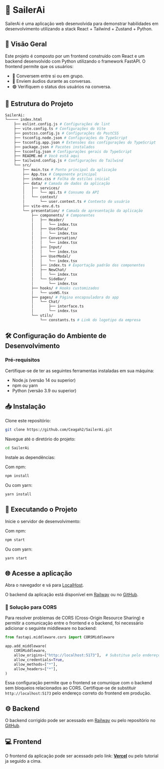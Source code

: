 # 🚀 SailerAi

SailerAi é uma aplicação web desenvolvida para demonstrar habilidades em desenvolvimento utilizando a stack React + Tailwind + Zustand + Python.

## 🌟 Visão Geral

Este projeto é composto por um frontend construído com React e um backend desenvolvido com Python utilizando o framework FastAPI. O frontend permite que os usuários:

- 💬 Conversem entre si ou em grupo.
- 🎤 Enviem áudios durante as conversas.
- 🟢 Verifiquem o status dos usuários na conversa.

## 📂 Estrutura do Projeto

```bash
SailerAi:
└───── index.html
    ├── eslint.config.js # Configurações de lint
    ├── vite.config.ts # Configurações do Vite
    ├── postcss.config.js # Configurações do PostCSS
    ├── tsconfig.node.json # Configurações do TypeScript
    ├── tsconfig.app.json # Extensões das configurações do TypeScript
    ├── package.json # Pacotes instalados
    ├── tsconfig.json # Configurações gerais do TypeScript
    ├── README.md # Você está aqui
    ├── tailwind.config.js # Configurações do Tailwind
    └── src/
        ├── main.tsx # Ponto principal da aplicação
        ├── App.tsx # Componente principal
        ├── index.css # Folha de estilos inicial
        ├── data/ # Camada de dados da aplicação
        │   ├── services/ 
        │   │   └── api.ts # Consumo da API
        │   └── context/
        │       └── user.context.ts # Contexto do usuário
        ├── vite-env.d.ts
        └── presentation/ # Camada de apresentação da aplicação
            ├── components/ # Componentes
            │   ├── Header/
            │   │   └── index.tsx
            │   ├── UserData/
            │   │   └── index.tsx
            │   ├── Conversation/
            │   │   └── index.tsx
            │   ├── Input/
            │   │   └── index.tsx
            │   ├── UserModal/
            │   │   └── index.tsx
            │   ├── index.ts # Exportação padrão dos componentes
            │   ├── NewChat/
            │   │   └── index.tsx
            │   └── SideBar/
            │       └── index.tsx
            ├── hooks/ # Hooks customizados
            │   └── useWS.tsx
            ├── pages/ # Página encapsuladora do app
            │   └── Chat/
            │       ├── interface.ts
            │       └── index.tsx
            └── utils/ 
                └── constants.ts # Link do logotipo da empresa

```

## 🛠️ Configuração do Ambiente de Desenvolvimento

### Pré-requisitos

Certifique-se de ter as seguintes ferramentas instaladas em sua máquina:

- Node.js (versão 14 ou superior)
- npm ou yarn
- Python (versão 3.9 ou superior)

## 📥 Instalação

Clone este repositório:

```bash
git clone https://github.com/Ceagah2/SailerAi.git
```

Navegue até o diretório do projeto:

```bash
cd SailerAi
```

Instale as dependências:

Com npm:

```bash
npm install
```

Ou com yarn:

```bash
yarn install
```

## 🚀 Executando o Projeto

Inicie o servidor de desenvolvimento:

Com npm:

```bash
npm start
```

Ou com yarn:

```bash
yarn start
```

## 🌐 Acesse a aplicação

Abra o navegador e vá para [LocalHost](http://localhost:5173).

O backend da aplicação está disponível em [Railway](https://sailer-ai-server-production.up.railway.app/docs) ou no [GitHub](https://github.com/Ceagah2/sailer-ai-server).

### 🔧 Solução para CORS

Para resolver problemas de CORS (Cross-Origin Resource Sharing) e permitir a comunicação entre o frontend e o backend, foi necessário adicionar o seguinte middleware no backend:

```python
from fastapi.middleware.cors import CORSMiddleware

app.add_middleware(
    CORSMiddleware,
    allow_origins=["http://localhost:5173"],  # Substitua pelo endereço do frontend em produção
    allow_credentials=True,
    allow_methods=["*"],
    allow_headers=["*"],
)
```

Essa configuração permite que o frontend se comunique com o backend sem bloqueios relacionados ao CORS. Certifique-se de substituir `http://localhost:5173` pelo endereço correto do frontend em produção.

## ⚙️ Backend

O backend corrigido pode ser acessado em [Railway](https://sailer-ai-server-production.up.railway.app/docs) ou pelo repositório no [GitHub](https://github.com/Ceagah2/sailer-ai-server).

## 💻 Frontend

O frontend da aplicação pode ser acessado pelo link: **[Vercel](https://sailer-ai.vercel.app/)** ou pelo tutorial ja seguido a cima.
